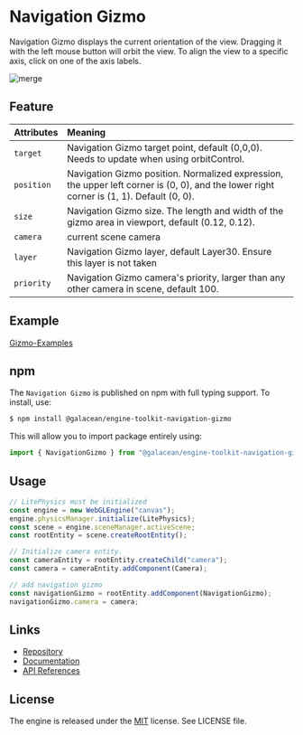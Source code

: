 # Navigation Gizmo

Navigation Gizmo displays the current orientation of the view. Dragging it with the left mouse button will orbit the view. To align the view to a specific axis, click on one of the axis labels.

![merge](https://mdn.alipayobjects.com/huamei_qbugvr/afts/img/A*Bpr9TKzbFeYAAAAAAAAAAAAADtKFAQ/original)

## Feature

| Attributes | Meaning |
| :-- | :-- |
| `target` | Navigation Gizmo target point, default (0,0,0). Needs to update when using orbitControl. |
| `position` | Navigation Gizmo position. Normalized expression, the upper left corner is (0, 0), and the lower right corner is (1, 1). Default (0, 0). |
| `size` | Navigation Gizmo size. The length and width of the gizmo area in viewport, default (0.12, 0.12). |
| `camera` | current scene camera |
| `layer` | Navigation Gizmo layer, default Layer30. Ensure this layer is not taken |
| `priority` | Navigation Gizmo camera's priority, larger than any other camera in scene, default 100. |

## Example

[Gizmo-Examples](https://oasisengine.cn/#/examples/latest/gizmo)

## npm

The `Navigation Gizmo` is published on npm with full typing support. To install, use:

```sh
$ npm install @galacean/engine-toolkit-navigation-gizmo
```

This will allow you to import package entirely using:

```javascript
import { NavigationGizmo } from "@galacean/engine-toolkit-navigation-gizmo";
```

## Usage

```ts
// LitePhysics must be initialized
const engine = new WebGLEngine("canvas");
engine.physicsManager.initialize(LitePhysics);
const scene = engine.sceneManager.activeScene;
const rootEntity = scene.createRootEntity();

// Initialize camera entity.
const cameraEntity = rootEntity.createChild("camera");
const camera = cameraEntity.addComponent(Camera);

// add navigation gizmo
const navigationGizmo = rootEntity.addComponent(NavigationGizmo);
navigationGizmo.camera = camera;
```

## Links

- [Repository](https://github.com/galacean/engine-toolkit)
- [Documentation](https://oasisengine.cn/#/docs/latest/cn/install)
- [API References](https://oasisengine.cn/#/api/latest/core)

## License

The engine is released under the [MIT](https://opensource.org/licenses/MIT) license. See LICENSE file.
